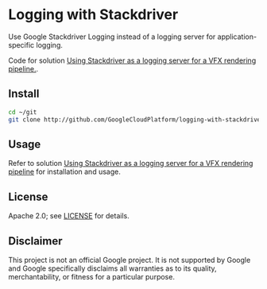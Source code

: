 # Logging with Stackdriver

Use Google Stackdriver Logging instead of a logging server for
application-specific logging.

Code for solution [Using Stackdriver as a logging server for a VFX rendering pipeline.](https://cloud.google.com/solutions/using-stackdriver-as-logging-server-for-vfx-rendering-pipeline).

## Install
```sh
cd ~/git
git clone http://github.com/GoogleCloudPlatform/logging-with-stackdriver
```

## Usage

Refer to solution [Using Stackdriver as a logging server for a VFX rendering
pipeline](https://cloud.google.com/solutions/using-stackdriver-as-logging-server-for-vfx-rendering-pipeline) for installation and usage.

## License

Apache 2.0; see [LICENSE](LICENSE) for details.

## Disclaimer

This project is not an official Google project. It is not supported by Google
and Google specifically disclaims all warranties as to its quality,
merchantability, or fitness for a particular purpose.
